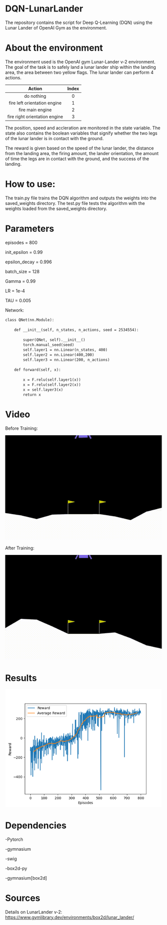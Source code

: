 # DQN-LunarLander
The repository contains the script for Deep Q-Learning (DQN) using the Lunar Lander of OpenAI Gym as the environment.

# About the environment
The environment used is the OpenAI gym Lunar-Lander v-2 environment. The goal of the task is to safely land a lunar lander ship within the landing area, the area between two yellow flags. The lunar lander can perform 4 actions.

| Action | Index |
| :---:   | :---: |
| do nothing | 0 |
| fire left orientation engine | 1 |
| fire main engine | 2 |
| fire right orientation engine | 3 |


The position, speed and accleration are monitored in the state variable. The state also contains the boolean variables that signify whether the two legs of the lunar lander is in contact with the ground.

The reward is given based on the speed of the lunar lander, the distance from the landing area, the firing amount, the lander orientation, the amount of time the legs are in contact with the ground, and the success of the landing.

# How to use:
The train.py file trains the DQN algorithm and outputs the weights into the saved_weights directory. The test.py file tests the algorithm with the weights loaded from the saved_weights directory.

# Parameters
episodes = 800

init_epsilon = 0.99

epsilon_decay = 0.996

batch_size = 128

Gamma = 0.99

LR = 1e-4

TAU = 0.005

Network:

    class QNet(nn.Module):

        def __init__(self, n_states, n_actions, seed = 2534554):

            super(QNet, self).__init__()
            torch.manual_seed(seed)
            self.layer1 = nn.Linear(n_states, 400)
            self.layer2 = nn.Linear(400,200)
            self.layer3 = nn.Linear(200, n_actions)

        def forward(self, x):

            x = F.relu(self.layer1(x))
            x = F.relu(self.layer2(x))
            x = self.layer3(x)
            return x

# Video
Before Training:

![demo](video/initial_landing.gif)

After Training:

![demo](video/trained_landing.gif)

# Results
![rewards](results/reward%20history.png)

# Dependencies
-Pytorch

-gymnasium

-swig

-box2d-py

-gymnasium[box2d]

# Sources
Details on LunarLander v-2: https://www.gymlibrary.dev/environments/box2d/lunar_lander/